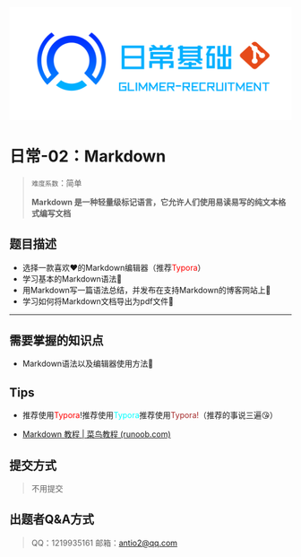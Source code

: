 
![](image/daily.png)

# 日常-02：Markdown

> `难度系数`：简单
>
> **Markdown 是一种轻量级标记语言，它允许人们使用易读易写的纯文本格式编写文档**

## 题目描述

- 选择一款喜欢❤️的Markdown编辑器（推荐<font color=red>Typora</font>）
- 学习基本的Markdown语法📖
- 用Markdown写一篇语法总结，并发布在支持Markdown的博客网站上📑
- 学习如何将Markdown文档导出为pdf文件📃

---

## 需要掌握的知识点

- Markdown语法以及编辑器使用方法🔖

## Tips

- 推荐使用<font color=red>Typora</font>!推荐使用<font color=aqua>Typora</font>推荐使用<font color=brown>Typora!</font>（推荐的事说三遍😘）

- [Markdown 教程 | 菜鸟教程 (runoob.com)](https://www.runoob.com/markdown/md-tutorial.html)

## 提交方式

> 不用提交

## 出题者Q&A方式

> QQ：1219935161
> 邮箱：antio2@qq.com